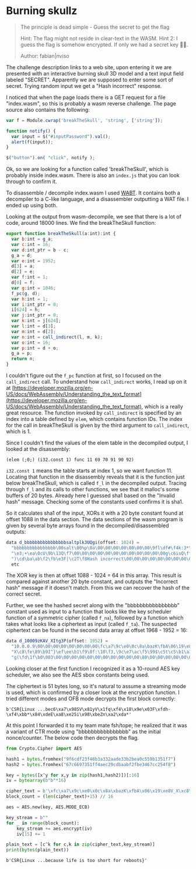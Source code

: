 # Burning skullz

> The principle is dead simple - Guess the secret to get the flag
>
> Hint: The flag might not reside in clear-text in the WASM.
> Hint 2: I guess the flag is somehow encrypted. If only we had a secret key 🤷‍♂️.
>
> Author: fabian|nviso

The challenge description links to a web site, upon entering it we are presented with an interactive burning skull 3D model and a text input field labeled "SECRET". Apparently we are supposed to enter some sort of secret. Trying random input we get a "Hash incorrect" response.

I noticed that when the page loads there is a GET request for a file "index.wasm", so this is probably a wasm reverse challenge. The page source also contains the following:

```javascript
var f = Module.cwrap('breakTheSkull', 'string', ['string']);

function notify() {
  var input = $("#inputPassword").val();
  alert(f(input));
}

$("button").on( "click", notify );
```

Ok, so we are looking for a function called 'breakTheSkull', which is probably inside index.wasm. There is also an `index.js` that you can look through to confirm it.

To disassemble / decompile index.wasm I used [WABT](https://github.com/WebAssembly/wabt). It contains both a decompiler to a C-like language, and a disassembler outputting a WAT file. I ended up using both.

Looking at the output from wasm-decompile, we see that there is a lot of code, around 18000 lines. We find the breakTheSkull function:

```javascript
export function breakTheSkull(a:int):int {
  var b:int = g_a;
  var c:int = 16;
  var d:int_ptr = b - c;
  g_a = d;
  var e:int = 1952;
  d[3] = a;
  d[2] = e;
  var f:int = 1;
  d[0] = f;
  var g:int = 1046;
  f_pc(g, d);
  var h:int = 1;
  var i:int_ptr = 0;
  i[624] = h;
  var j:int_ptr = 0;
  var k:int = j[624];
  var l:int = d[3];
  var m:int = d[2];
  var n:int = call_indirect(l, m, k);
  var o:int = 16;
  var p:int = d + o;
  g_a = p;
  return n;
}
```

I couldn't figure out the `f_pc` function at first, so I focused on the `call_indirect` call. To understand how `call_indirect` works, I read up on it at [https://developer.mozilla.org/en-US/docs/WebAssembly/Understanding_the_text_format](https://developer.mozilla.org/en-US/docs/WebAssembly/Understanding_the_text_format), which is a really great resource. The function invoked by `call_indirect` is specified by an index into a table defined by `elem`, which contains function IDs. The index for the call in breakTheSkull is given by the third argument to `call_indirect`, which is 1.

Since I couldn't find the values of the elem table in the decompiled output, I looked at the disassembly:

```wat
(elem (;0;) (i32.const 1) func 11 69 70 91 90 92)
```

`i32.const 1` means the table starts at index 1, so we want function 11. Locating that function in the disassembly reveals that it is the function just below breakTheSkull, which is called `f_l` in the decompiled output. Tracing through `f_l` and its calls to other functions, we see that it malloc's some buffers of 20 bytes. Already here I guessed sha1 based on the "Invalid hash" message. Checking some of the constants used confirms it is sha1.

So it calculates sha1 of the input, XORs it with a 20 byte constant found at offset 1088 in the data section. The data sections of the wasm program is given by several byte arrays found in the decompiled/disassembled outputs:

```javascript
data d_bbbbbbbbbbbbbbbbsaltplk3UQgi(offset: 1024) = 
  "bbbbbbbbbbbbbbbb\00salt\00%p\0a\00\00\00\00\00\00\00\9fl\df#\f4k:3*\ad"
  "\e3;+\ea\0cU\9b\13Q\f7\00\00\00\00\00\00\00\00\00\00\00\00g\c6isQ\ffJ\ec"
  ")\cd\ba\ab\f2\fb\e3F|\c2T\f8Hash incorrect\00\00\00\00\00\00\00\00\00\00"
  etc
```

The XOR key is then at offset 1088 - 1024 = 64 in this array. This result is compared against another 20 byte constant, and outputs the "Incorrect hash" message if it doesn't match. From this we can recover the hash of the correct secret.

Further, we see the hashed secret along with the "bbbbbbbbbbbbbbbb" constant used as input to a function that looks like the key scheduler function of a symmetric cipher (called `f_na`), followed by a function which takes what looks like a ciphertext as input (called `f_ta`). The suspected ciphertext can be found in the second data array at offset 1968 - 1952 = 16:

```javascript
data d_10009zKAV_XItg3P(offset: 1952) = 
  "10.0.0.9\00\00\00\00\00\00\00\00\fc\a7\9c\e0\0c\8a\bazK\fbA\06\19\e8V_"
  "X\c8\fe\89\b9I^}\ef\ee\b1\f9\0f:\10\f3,\9c\e7\ac\f5\99$\c5t\c5\b1\a3;["
  "g(\fd\1f\b0\003\00\00\00\00\00\00\00\00\00\00\00\80\00\00\00\00\00\00\00"
```

Looking closer at the first function I recognized it as a 10-round AES key scheduler, we also see the AES sbox constants being used.

The ciphertext is 51 bytes long, so it's natural to assume a streaming mode is used, which is confirmed by a closer look at the encryption function. I tried different modes and OFB mode decrypts the first block correctly:

```
b'CSR{Linux ...bec6\xa7\x98SV\x81yV\x1fq\xf4\x18\x9e\x03F\xfdh-\xf4\xbb*\x84\xdeE\xa8\xe25i\x98\xbeZn\xa2\xda*'
```

At this point I forwarded it to my team mate fsh/tope; he realized that it was a variant of CTR mode using "bbbbbbbbbbbbbbbb" as the initial nonce/counter. The below code then decrypts the flag.

```python
from Crypto.Cipher import AES

hash1 = bytes.fromhex("9f6cdf23f46b3a332aade33b2bea0c559b1351f7")
hash2 = bytes.fromhex("67c6697351ff4aec29cdbaabf2fbe3467cc254f8")

key = bytes([x^y for x,y in zip(hash1,hash2)])[:16]
iv = bytearray(b"b"*16)

cipher_text = b'\xfc\xa7\x9c\xe0\x0c\x8a\xbazK\xfbA\x06\x19\xe8V_X\xc8\xfe\x89\xb9I^}\xef\xee\xb1\xf9\x0f:\x10\xf3,\x9c\xe7\xac\xf5\x99$\xc5t\xc5\xb1\xa3;[g(\xfd\x1f\xb0'
block_count = (len(cipher_text)+15) // 16

aes = AES.new(key, AES.MODE_ECB)

key_stream = b""
for _ in range(block_count):
    key_stream += aes.encrypt(iv)
    iv[15] += 1

plain_text = [c^k for c,k in zip(cipher_text,key_stream)]
print(bytes(plain_text))
```

```
b'CSR{Linux ...because life is too short for reboots}'
```
